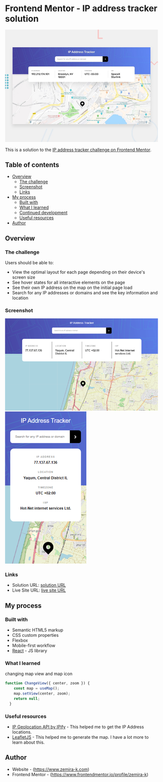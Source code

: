 # Frontend Mentor - IP address tracker solution

![Design preview for the IP address tracker coding challenge](./design/desktop-preview.jpg)


This is a solution to the [IP address tracker challenge on Frontend Mentor](https://www.frontendmentor.io/challenges/ip-address-tracker-I8-0yYAH0).

## Table of contents

- [Overview](#overview)
  - [The challenge](#the-challenge)
  - [Screenshot](#screenshot)
  - [Links](#links)
- [My process](#my-process)
  - [Built with](#built-with)
  - [What I learned](#what-i-learned)
  - [Continued development](#continued-development)
  - [Useful resources](#useful-resources)
- [Author](#author)

## Overview

### The challenge

Users should be able to:

- View the optimal layout for each page depending on their device's screen size
- See hover states for all interactive elements on the page
- See their own IP address on the map on the initial page load
- Search for any IP addresses or domains and see the key information and location

### Screenshot

![](./src/images/desktop.png)
![](./src/images/mobile.png)

### Links

- Solution URL: [solution URL](https://github.com/zemira-k/ip-adress-tracker-master.git)
- Live Site URL: [live site URL](https://zemira-k.github.io/ip-adress-tracker-master/)

## My process

### Built with

- Semantic HTML5 markup
- CSS custom properties
- Flexbox
- Mobile-first workflow
- [React](https://reactjs.org/) - JS library

### What I learned

changing map view and map icon

```js
function ChangeView({ center, zoom }) {
    const map = useMap();
    map.setView(center, zoom);
    return null;
  }
```

### Useful resources

- [IP Geolocation API by IPify](https://geo.ipify.org/) - This helped me to get the IP Address locations.
- [LeafletJS](https://leafletjs.com/) - This helped me to generate the map. I have a lot more to learn about this.

## Author

- Website - (https://www.zemira-k.com)
- Frontend Mentor - (https://www.frontendmentor.io/profile/zemira-k)

